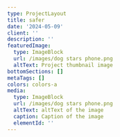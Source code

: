 ```yaml
---
type: ProjectLayout
title: safer
date: '2024-05-09'
client: ''
description: ''
featuredImage:
  type: ImageBlock
  url: /images/dog stars phone.png
  altText: Project thumbnail image
bottomSections: []
metaTags: []
colors: colors-a
media:
  type: ImageBlock
  url: /images/dog stars phone.png
  altText: altText of the image
  caption: Caption of the image
  elementId: ''
---
```

